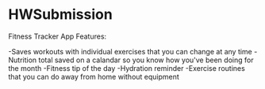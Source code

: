 # HWSubmission

Fitness Tracker App Features:

-Saves workouts with individual exercises that you can change at any time
-Nutrition total saved on a calandar so you know how you've been doing for the month
-Fitness tip of the day
-Hydration reminder
-Exercise routines that you can do away from home without equipment

